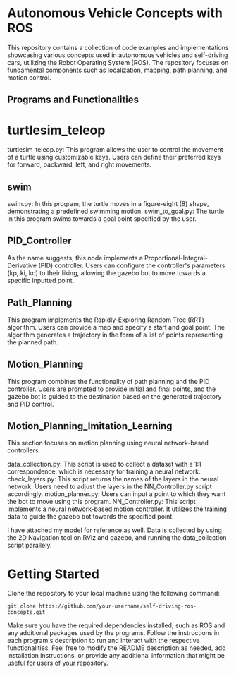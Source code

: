 # Autonomous Vehicle Concepts with ROS
This repository contains a collection of code examples and implementations showcasing various concepts used in autonomous vehicles and self-driving cars, utilizing the Robot Operating System (ROS). The repository focuses on fundamental components such as localization, mapping, path planning, and motion control.

## Programs and Functionalities

# turtlesim_teleop
turtlesim_teleop.py: This program allows the user to control the movement of a turtle using customizable keys. Users can define their preferred keys for forward, backward, left, and right movements.

## swim
swim.py: In this program, the turtle moves in a figure-eight (8) shape, demonstrating a predefined swimming motion.
swim_to_goal.py: The turtle in this program swims towards a goal point specified by the user.

## PID_Controller
As the name suggests, this node implements a Proportional-Integral-Derivative (PID) controller. Users can configure the controller's parameters (kp, ki, kd) to their liking, allowing the gazebo bot to move towards a specific inputted point.

## Path_Planning

This program implements the Rapidly-Exploring Random Tree (RRT) algorithm. Users can provide a map and specify a start and goal point. The algorithm generates a trajectory in the form of a list of points representing the planned path.

## Motion_Planning

This program combines the functionality of path planning and the PID controller. Users are prompted to provide initial and final points, and the gazebo bot is guided to the destination based on the generated trajectory and PID control.

## Motion_Planning_Imitation_Learning
This section focuses on motion planning using neural network-based controllers.

data_collection.py: This script is used to collect a dataset with a 1:1 correspondence, which is necessary for training a neural network.
check_layers.py: This script returns the names of the layers in the neural network. Users need to adjust the layers in the NN_Controller.py script accordingly.
motion_planner.py: Users can input a point to which they want the bot to move using this program.
NN_Controller.py: This script implements a neural network-based motion controller. It utilizes the training data to guide the gazebo bot towards the specified point. 

I have attached my model for reference as well. Data is collected by using the 2D Navigation tool on RViz and gazebo, and running the data_collection script parallely.

# Getting Started
Clone the repository to your local machine using the following command:
```
git clone https://github.com/your-username/self-driving-ros-concepts.git
```
Make sure you have the required dependencies installed, such as ROS and any additional packages used by the programs.
Follow the instructions in each program's description to run and interact with the respective functionalities.
Feel free to modify the README description as needed, add installation instructions, or provide any additional information that might be useful for users of your repository.

